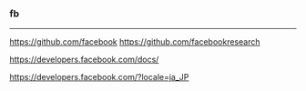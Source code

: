 ### fb

---
https://github.com/facebook
https://github.com/facebookresearch


https://developers.facebook.com/docs/

https://developers.facebook.com/?locale=ja_JP





















